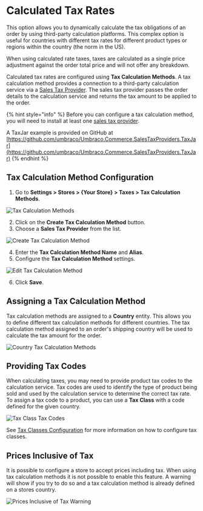 ﻿---
description: Calculated Rate Taxes in Umbraco Commerce.
---

# Calculated Tax Rates

This option allows you to dynamically calculate the tax obligations of an order by using third-party calculation platforms. This complex option is useful for countries with different tax rates for different product types or regions within the country (the norm in the US).

When using calculated rate taxes, taxes are calculated as a single price adjustment against the order total price and will not offer any breakdown.

Calculated tax rates are configured using **Tax Calculation Methods**. A tax calculation method provides a connection to a third-party calculation service via a [Sales Tax Provider](../../key-concepts/sales-tax-providers.md). The sales tax provider passes the order details to the calculation service and returns the tax amount to be applied to the order.

{% hint style="info" %}
Before you can configure a tax calculation method, you will need to install at least one [sales tax provider](../../key-concepts/sales-tax-providers.md).

A TaxJar example is provided on GitHub at [https://github.com/umbraco/Umbraco.Commerce.SalesTaxProviders.TaxJar](https://github.com/umbraco/Umbraco.Commerce.SalesTaxProviders.TaxJar)
{% endhint %}

## Tax Calculation Method Configuration

1. Go to **Settings > Stores > {Your Store} > Taxes > Tax Calculation Methods**.

![Tax Calculation Methods](../../media/v14/taxes/tax-calculation-methods.png)

2. Click on the **Create Tax Calculation Method** button.
3. Choose a **Sales Tax Provider** from the list.

![Create Tax Calculation Method](../../media/v14/taxes/pick-sales-tax-provider.png)

4. Enter the **Tax Calculation Method Name** and **Alias**.
5. Configure the **Tax Calculation Method** settings.

![Edit Tax Calculation Method](../../media/v14/taxes/tax-calculation-method-settings.png)

6. Click **Save**.

## Assigning a Tax Calculation Method

Tax calculation methods are assigned to a **Country** entity. This allows you to define different tax calculation methods for different countries. The tax calculation method assigned to an order's shipping country will be used to calculate the tax amount for the order.

![Country Tax Calculation Methods](../../media/v14/taxes/country-tax-calculation-method.png)

## Providing Tax Codes

When calculating taxes, you may need to provide product tax codes to the calculation service. Tax codes are used to identify the type of product being sold and used by the calculation service to determine the correct tax rate. To assign a tax code to a product, you can use a **Tax Class** with a code defined for the given country.

![Tax Class Tax Codes](../../media/v14/taxes/tax-class-country-region-settings-modal.png)

See [Tax Classes Configuration](./fixed-tax-rates.md#tax-class-configuration) for more information on how to configure tax classes.

## Prices Inclusive of Tax

It is possible to configure a store to accept prices including tax. When using tax calculation methods it is not possible to enable this feature. A warning will show if you try to do so and a tax calculation method is already defined on a stores country.

![Prices Inclusive of Tax Warning](../../media/v14/taxes/store-prices-include-tax-warning.png)
